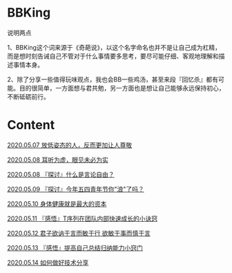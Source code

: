 # BBKing

说明两点

1、BBKing这个词来源于《奇葩说》，以这个名字命名也并不是让自己成为杠精，而是想时刻告诫自己不管对于什么事情要多思考，要尽可能仔细、客观地理解和描述事情本身。

2、除了分享一些值得玩味观点，我也会BB一些鸡汤，甚至来段『回忆杀』都有可能。目的很简单，一方面想与君共勉，另一方面也是想让自己能够永远保持初心，不断砥砺前行。

# Content

[2020.05.07 放低姿态的人，反而更加让人尊敬](https://github.com/Lobster-King/Slogan/blob/master/2020.05.07%20%E6%94%BE%E4%BD%8E%E5%A7%BF%E6%80%81%E7%9A%84%E4%BA%BA%EF%BC%8C%E5%8F%8D%E8%80%8C%E6%9B%B4%E5%8A%A0%E8%AE%A9%E4%BA%BA%E5%B0%8A%E6%95%AC.md)

[2020.05.08 耳听为虚，眼见未必为实](https://github.com/Lobster-King/BBKing/blob/master/2020.05.08%20%E8%80%B3%E5%90%AC%E4%B8%BA%E8%99%9A%EF%BC%8C%E7%9C%BC%E8%A7%81%E6%9C%AA%E5%BF%85%E4%B8%BA%E5%AE%9E.md)

[2020.05.08 『探讨』什么是言论自由？](https://github.com/Lobster-King/BBKing/blob/master/2020.05.08%20%E3%80%8E%E6%8E%A2%E8%AE%A8%E3%80%8F%E4%BB%80%E4%B9%88%E6%98%AF%E8%A8%80%E8%AE%BA%E8%87%AA%E7%94%B1%EF%BC%9F.md)

[2020.05.09 『探讨』今年五四青年节你"浪"了吗？](https://github.com/Lobster-King/BBKing/blob/master/2020.05.09%20%E3%80%8E%E6%8E%A2%E8%AE%A8%E3%80%8F%E4%BB%8A%E5%B9%B4%E4%BA%94%E5%9B%9B%E9%9D%92%E5%B9%B4%E8%8A%82%E4%BD%A0%22%E6%B5%AA%22%E4%BA%86%E5%90%97%EF%BC%9F.md)

[2020.05.10 身体健康就是最大的资本](https://github.com/Lobster-King/BBKing/blob/master/2020.05.10%20%E8%BA%AB%E4%BD%93%E5%81%A5%E5%BA%B7%E5%B0%B1%E6%98%AF%E6%9C%80%E5%A4%A7%E7%9A%84%E8%B5%84%E6%9C%AC.md)

[2020.05.11 『感悟』T序列在团队内部快速成长的小诀窍](https://github.com/Lobster-King/BBKing/blob/master/2020.05.11%20%E3%80%8E%E6%84%9F%E6%82%9F%E3%80%8FT%E5%BA%8F%E5%88%97%E5%9C%A8%E5%9B%A2%E9%98%9F%E5%86%85%E9%83%A8%E5%BF%AB%E9%80%9F%E6%88%90%E9%95%BF%E7%9A%84%E5%B0%8F%E8%AF%80%E7%AA%8D.md)

[2020.05.12 君子欲讷于言而敏于行 欲敏于事而慎于言](https://github.com/Lobster-King/BBKing/blob/master/2020.05.12%20%E5%90%9B%E5%AD%90%E6%AC%B2%E8%AE%B7%E4%BA%8E%E8%A8%80%E8%80%8C%E6%95%8F%E4%BA%8E%E8%A1%8C%20%20%E6%AC%B2%E6%95%8F%E4%BA%8E%E4%BA%8B%E8%80%8C%E6%85%8E%E4%BA%8E%E8%A8%80.md)

[2020.05.13 『感悟』提高自己总结归纳能力小窍门](https://github.com/Lobster-King/BBKing/blob/master/2020.05.13%20%E3%80%8E%E6%84%9F%E6%82%9F%E3%80%8F%E6%8F%90%E9%AB%98%E8%87%AA%E5%B7%B1%E6%80%BB%E7%BB%93%E5%BD%92%E7%BA%B3%E8%83%BD%E5%8A%9B%E5%B0%8F%E7%AA%8D%E9%97%A8.md)

[2020.05.14 如何做好技术分享](https://github.com/Lobster-King/BBKing/blob/master/2020.05.14%20%E5%A6%82%E4%BD%95%E5%81%9A%E5%A5%BD%E6%8A%80%E6%9C%AF%E5%88%86%E4%BA%AB.md)
